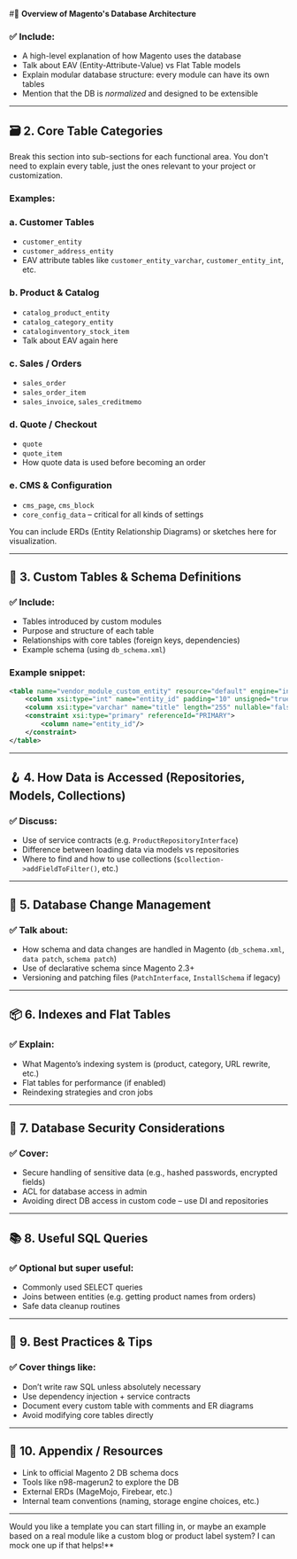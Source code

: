 #🧱 **Overview of Magento's Database Architecture**

### ✅ Include:
- A high-level explanation of how Magento uses the database
- Talk about EAV (Entity-Attribute-Value) vs Flat Table models
- Explain modular database structure: every module can have its own tables
- Mention that the DB is *normalized* and designed to be extensible

---

## 🗃️ 2. **Core Table Categories**

Break this section into sub-sections for each functional area. You don't need to explain every table, just the ones relevant to your project or customization.

### Examples:

### a. **Customer Tables**
- `customer_entity`
- `customer_address_entity`
- EAV attribute tables like `customer_entity_varchar`, `customer_entity_int`, etc.

### b. **Product & Catalog**
- `catalog_product_entity`
- `catalog_category_entity`
- `cataloginventory_stock_item`
- Talk about EAV again here

### c. **Sales / Orders**
- `sales_order`
- `sales_order_item`
- `sales_invoice`, `sales_creditmemo`

### d. **Quote / Checkout**
- `quote`
- `quote_item`
- How quote data is used before becoming an order

### e. **CMS & Configuration**
- `cms_page`, `cms_block`
- `core_config_data` – critical for all kinds of settings

You can include ERDs (Entity Relationship Diagrams) or sketches here for visualization.

---

## 🧪 3. **Custom Tables & Schema Definitions**

### ✅ Include:
- Tables introduced by custom modules
- Purpose and structure of each table
- Relationships with core tables (foreign keys, dependencies)
- Example schema (using `db_schema.xml`)

### Example snippet:
```xml
<table name="vendor_module_custom_entity" resource="default" engine="innodb" comment="Custom Entity Table">
    <column xsi:type="int" name="entity_id" padding="10" unsigned="true" nullable="false" identity="true" comment="Entity ID"/>
    <column xsi:type="varchar" name="title" length="255" nullable="false" comment="Title"/>
    <constraint xsi:type="primary" referenceId="PRIMARY">
        <column name="entity_id"/>
    </constraint>
</table>
```

---

## 🪝 4. **How Data is Accessed (Repositories, Models, Collections)**

### ✅ Discuss:
- Use of service contracts (e.g. `ProductRepositoryInterface`)
- Difference between loading data via models vs repositories
- Where to find and how to use collections (`$collection->addFieldToFilter()`, etc.)

---

## 🔄 5. **Database Change Management**

### ✅ Talk about:
- How schema and data changes are handled in Magento (`db_schema.xml`, `data patch`, `schema patch`)
- Use of declarative schema since Magento 2.3+
- Versioning and patching files (`PatchInterface`, `InstallSchema` if legacy)

---

## 📦 6. **Indexes and Flat Tables**

### ✅ Explain:
- What Magento’s indexing system is (product, category, URL rewrite, etc.)
- Flat tables for performance (if enabled)
- Reindexing strategies and cron jobs

---

## 🔐 7. **Database Security Considerations**

### ✅ Cover:
- Secure handling of sensitive data (e.g., hashed passwords, encrypted fields)
- ACL for database access in admin
- Avoiding direct DB access in custom code – use DI and repositories

---

## 📚 8. **Useful SQL Queries**

### ✅ Optional but super useful:
- Commonly used SELECT queries
- Joins between entities (e.g. getting product names from orders)
- Safe data cleanup routines

---

## 🧠 9. **Best Practices & Tips**

### ✅ Cover things like:
- Don’t write raw SQL unless absolutely necessary
- Use dependency injection + service contracts
- Document every custom table with comments and ER diagrams
- Avoid modifying core tables directly

---

## 📄 10. **Appendix / Resources**

- Link to official Magento 2 DB schema docs
- Tools like n98-magerun2 to explore the DB
- External ERDs (MageMojo, Firebear, etc.)
- Internal team conventions (naming, storage engine choices, etc.)

---

Would you like a template you can start filling in, or maybe an example based on a real module like a custom blog or product label system? I can mock one up if that helps!**